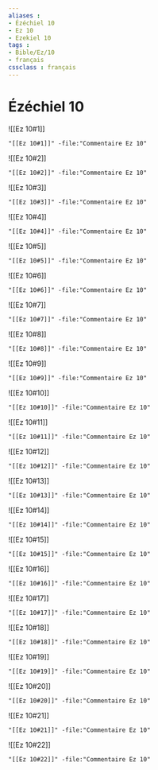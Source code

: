 ```yaml
---
aliases : 
- Ézéchiel 10
- Ez 10
- Ezekiel 10
tags : 
- Bible/Ez/10
- français
cssclass : français
---
```


# Ézéchiel 10

![[Ez 10#1]]

```query
"[[Ez 10#1]]" -file:"Commentaire Ez 10"
```

![[Ez 10#2]]

```query
"[[Ez 10#2]]" -file:"Commentaire Ez 10"
```

![[Ez 10#3]]

```query
"[[Ez 10#3]]" -file:"Commentaire Ez 10"
```

![[Ez 10#4]]

```query
"[[Ez 10#4]]" -file:"Commentaire Ez 10"
```

![[Ez 10#5]]

```query
"[[Ez 10#5]]" -file:"Commentaire Ez 10"
```

![[Ez 10#6]]

```query
"[[Ez 10#6]]" -file:"Commentaire Ez 10"
```

![[Ez 10#7]]

```query
"[[Ez 10#7]]" -file:"Commentaire Ez 10"
```

![[Ez 10#8]]

```query
"[[Ez 10#8]]" -file:"Commentaire Ez 10"
```

![[Ez 10#9]]

```query
"[[Ez 10#9]]" -file:"Commentaire Ez 10"
```

![[Ez 10#10]]

```query
"[[Ez 10#10]]" -file:"Commentaire Ez 10"
```

![[Ez 10#11]]

```query
"[[Ez 10#11]]" -file:"Commentaire Ez 10"
```

![[Ez 10#12]]

```query
"[[Ez 10#12]]" -file:"Commentaire Ez 10"
```

![[Ez 10#13]]

```query
"[[Ez 10#13]]" -file:"Commentaire Ez 10"
```

![[Ez 10#14]]

```query
"[[Ez 10#14]]" -file:"Commentaire Ez 10"
```

![[Ez 10#15]]

```query
"[[Ez 10#15]]" -file:"Commentaire Ez 10"
```

![[Ez 10#16]]

```query
"[[Ez 10#16]]" -file:"Commentaire Ez 10"
```

![[Ez 10#17]]

```query
"[[Ez 10#17]]" -file:"Commentaire Ez 10"
```

![[Ez 10#18]]

```query
"[[Ez 10#18]]" -file:"Commentaire Ez 10"
```

![[Ez 10#19]]

```query
"[[Ez 10#19]]" -file:"Commentaire Ez 10"
```

![[Ez 10#20]]

```query
"[[Ez 10#20]]" -file:"Commentaire Ez 10"
```

![[Ez 10#21]]

```query
"[[Ez 10#21]]" -file:"Commentaire Ez 10"
```

![[Ez 10#22]]

```query
"[[Ez 10#22]]" -file:"Commentaire Ez 10"
```

